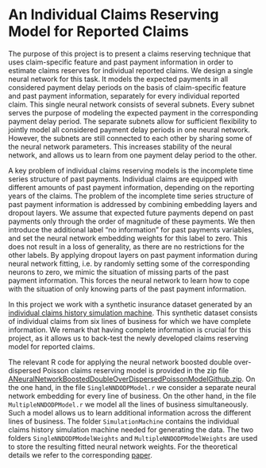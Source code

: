 # An Individual Claims Reserving Model for Reported Claims
The purpose of this project is to present a claims reserving technique that uses claim-specific feature and past payment information in order to estimate claims reserves for individual reported claims. We design a single neural network for this task. It models the expected payments in all considered payment delay periods on the basis of claim-specific feature and past payment information, separately for every individual reported claim. This single neural network consists of several subnets. Every subnet serves the purpose of modeling the expected payment in the corresponding payment delay period. The separate subnets allow for sufficient flexibility to jointly model all considered payment delay periods in one neural network. However, the subnets are still connected to each other by sharing some of the neural network parameters. This increases stability of the neural network, and allows us to learn from one payment delay period to the other.

A key problem of individual claims reserving models is the incomplete time series structure of past payments. Individual claims are equipped with different amounts of past payment information, depending on the reporting years of the claims. The problem of the incomplete time series structure of past payment information is addressed by combining embedding layers and dropout layers. We assume that expected future payments depend on past payments only through the order of magnitude of these payments. We then introduce the additional label “no information” for past payments variables, and set the neural network embedding weights for this label to zero. This does not result in a loss of generality, as there are no restrictions for the other labels. By applying dropout layers on past payment information during neural network fitting, i.e. by randomly setting some of the corresponding neurons to zero, we mimic the situation of missing parts of the past payment information. This forces the neural network to learn how to cope with the situation of only knowing parts of the past payment information.

In this project we work with a synthetic insurance dataset generated by an [individual claims history simulation machine](https://www.mdpi.com/2227-9091/6/2/29). This synthetic dataset consists of individual claims from six lines of business for which we have complete information. We remark that having complete information is crucial for this project, as it allows us to back-test the newly developed claims reserving model for reported claims.

The relevant R code for applying the neural network boosted double over-dispersed Poisson claims reserving model is provided in the zip file [ANeuralNetworkBoostedDoubleOverDispersedPoissonModelGithub.zip](https://github.com/gabrielliandrea/neuralnetworkdoubleODP/blob/master/ANeuralNetworkBoostedDoubleOverDispersedPoissonModelGithub.zip). On the one hand, in the file `SingleNNDODPModel.r` we consider a separate neural network embedding for every line of business. On the other hand, in the file `MultipleNNDODPModel.r` we model all the lines of business simultaneously. Such a model allows us to learn additional information across the different lines of business. The folder `SimulationMachine` contains the individual claims history simulation machine needed for generating the data. The two folders `SingleNNDODPModelWeights` and `MultipleNNDODPModelWeights` are used to store the resulting fitted neural network weights. For the theoretical details we refer to the corresponding [paper](https://papers.ssrn.com/sol3/papers.cfm?abstract_id=3365517).
